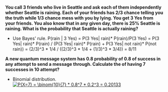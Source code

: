 **You call 3 friends who live in Seattle and ask each of them independently whether Seattle is raining. Each of your friends has 2/3 chance telling you the truth while 1/3 chance mess with you by lying. You get 3 Yes from your friends. You also know that in any given day, there is 25% Seattle is raining. What is the probability that Seattle is actually raining?**
* Use Bayes' rule. P(rain | 3 Yes) = P(3 Yes| rain)* P(rain)/P(3 Yes) = P(3 Yes| rain)* P(rain) / (P(3 Yes| rain)* P(rain) + P(3 Yes| not rain)* P(not rain)) = (2/3)^3 * 1/4 / ((2/3)^3 * 1/4 + (1/3)^3 * 3/4)) = 8/11

**A new quantum message system has 0.8 probability of 0.8 of success in any attempt to send a message through. Calculate the of having 7 successes in 10 attempt?**
* Binomial distribution. <a href="https://www.codecogs.com/eqnedit.php?latex=\inline&space;P(X=7)&space;=&space;\binom{10}{7}&space;*&space;0.8^7&space;*&space;0.2^3&space;=&space;0.20133" target="_blank"><img src="https://latex.codecogs.com/gif.latex?\inline&space;P(X=7)&space;=&space;\binom{10}{7}&space;*&space;0.8^7&space;*&space;0.2^3&space;=&space;0.20133" title="P(X=7) = \binom{10}{7} * 0.8^7 * 0.2^3 = 0.20133" /></a>

